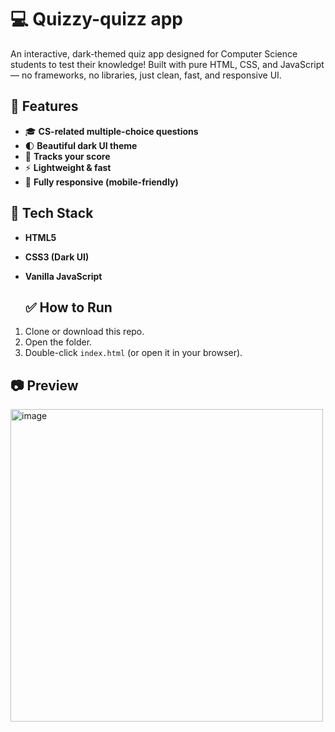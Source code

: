 # 💻 Quizzy-quizz app

An interactive, dark-themed quiz app designed for Computer Science students to test their knowledge! Built with pure HTML, CSS, and JavaScript — no frameworks, no libraries, just clean, fast, and responsive UI.


## 🚀 Features

- 🎓 **CS-related multiple-choice questions**
- 🌓 **Beautiful dark UI theme**
- 🧠 **Tracks your score**
- ⚡ **Lightweight & fast**
- 📱 **Fully responsive (mobile-friendly)**

## 🔧 Tech Stack

- **HTML5**
- **CSS3 (Dark UI)**
- **Vanilla JavaScript**

  ## ✅ How to Run

1. Clone or download this repo.
2. Open the folder.
3. Double-click `index.html` (or open it in your browser).

## 📷 Preview

<img src="https://github.com/user-attachments/assets/d87b2634-3294-4a0c-9f1b-26fa9a93b15b" alt="image" width="500" height="auto">




